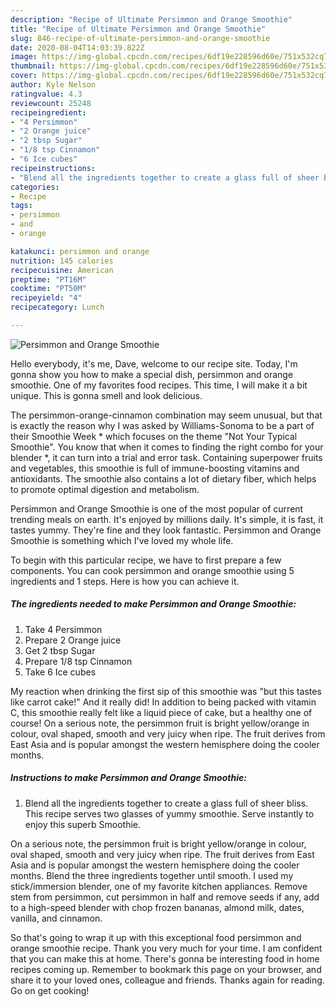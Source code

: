 ```yaml
---
description: "Recipe of Ultimate Persimmon and Orange Smoothie"
title: "Recipe of Ultimate Persimmon and Orange Smoothie"
slug: 846-recipe-of-ultimate-persimmon-and-orange-smoothie
date: 2020-08-04T14:03:39.822Z
image: https://img-global.cpcdn.com/recipes/6df19e228596d60e/751x532cq70/persimmon-and-orange-smoothie-recipe-main-photo.jpg
thumbnail: https://img-global.cpcdn.com/recipes/6df19e228596d60e/751x532cq70/persimmon-and-orange-smoothie-recipe-main-photo.jpg
cover: https://img-global.cpcdn.com/recipes/6df19e228596d60e/751x532cq70/persimmon-and-orange-smoothie-recipe-main-photo.jpg
author: Kyle Nelson
ratingvalue: 4.3
reviewcount: 25248
recipeingredient:
- "4 Persimmon"
- "2 Orange juice"
- "2 tbsp Sugar"
- "1/8 tsp Cinnamon"
- "6 Ice cubes"
recipeinstructions:
- "Blend all the ingredients together to create a glass full of sheer bliss. This recipe serves two glasses of yummy smoothie. Serve instantly to enjoy this superb Smoothie."
categories:
- Recipe
tags:
- persimmon
- and
- orange

katakunci: persimmon and orange 
nutrition: 145 calories
recipecuisine: American
preptime: "PT16M"
cooktime: "PT50M"
recipeyield: "4"
recipecategory: Lunch

---
```



![Persimmon and Orange Smoothie](https://img-global.cpcdn.com/recipes/6df19e228596d60e/751x532cq70/persimmon-and-orange-smoothie-recipe-main-photo.jpg)

Hello everybody, it's me, Dave, welcome to our recipe site. Today, I'm gonna show you how to make a special dish, persimmon and orange smoothie. One of my favorites food recipes. This time, I will make it a bit unique. This is gonna smell and look delicious.

The persimmon-orange-cinnamon combination may seem unusual, but that is exactly the reason why I was asked by Williams-Sonoma to be a part of their Smoothie Week * which focuses on the theme &#34;Not Your Typical Smoothie&#34;. You know that when it comes to finding the right combo for your blender *, it can turn into a trial and error task. Containing superpower fruits and vegetables, this smoothie is full of immune-boosting vitamins and antioxidants. The smoothie also contains a lot of dietary fiber, which helps to promote optimal digestion and metabolism.

Persimmon and Orange Smoothie is one of the most popular of current trending meals on earth. It's enjoyed by millions daily. It's simple, it is fast, it tastes yummy. They're fine and they look fantastic. Persimmon and Orange Smoothie is something which I've loved my whole life.


To begin with this particular recipe, we have to first prepare a few components. You can cook persimmon and orange smoothie using 5 ingredients and 1 steps. Here is how you can achieve it.

<!--inarticleads1-->

##### The ingredients needed to make Persimmon and Orange Smoothie:

1. Take 4 Persimmon
1. Prepare 2 Orange juice
1. Get 2 tbsp Sugar
1. Prepare 1/8 tsp Cinnamon
1. Take 6 Ice cubes


My reaction when drinking the first sip of this smoothie was &#34;but this tastes like carrot cake!&#34; And it really did! In addition to being packed with vitamin C, this smoothie really felt like a liquid piece of cake, but a healthy one of course! On a serious note, the persimmon fruit is bright yellow/orange in colour, oval shaped, smooth and very juicy when ripe. The fruit derives from East Asia and is popular amongst the western hemisphere doing the cooler months. 

<!--inarticleads2-->

##### Instructions to make Persimmon and Orange Smoothie:

1. Blend all the ingredients together to create a glass full of sheer bliss. This recipe serves two glasses of yummy smoothie. Serve instantly to enjoy this superb Smoothie.


On a serious note, the persimmon fruit is bright yellow/orange in colour, oval shaped, smooth and very juicy when ripe. The fruit derives from East Asia and is popular amongst the western hemisphere doing the cooler months. Blend the three ingredients together until smooth. I used my stick/immersion blender, one of my favorite kitchen appliances. Remove stem from persimmon, cut persimmon in half and remove seeds if any, add to a high-speed blender with chop frozen bananas, almond milk, dates, vanilla, and cinnamon. 

So that's going to wrap it up with this exceptional food persimmon and orange smoothie recipe. Thank you very much for your time. I am confident that you can make this at home. There's gonna be interesting food in home recipes coming up. Remember to bookmark this page on your browser, and share it to your loved ones, colleague and friends. Thanks again for reading. Go on get cooking!
